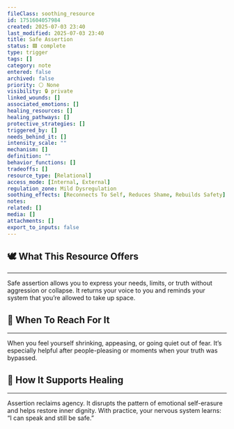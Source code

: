 ```yaml
---
fileClass: soothing_resource
id: 1751604057984
created: 2025-07-03 23:40
last_modified: 2025-07-03 23:40
title: Safe Assertion
status: 🟩 complete
type: trigger
tags: []
category: note
entered: false
archived: false
priority: ⚪ None
visibility: 🔒 private
linked_wounds: []
associated_emotions: []
healing_resources: []
healing_pathways: []
protective_strategies: []
triggered_by: []
needs_behind_it: []
intensity_scale: ""
mechanism: []
definition: ""
behavior_functions: []
tradeoffs: []
resource_type: [Relational]
access_mode: [Internal, External]
regulation_zone: Mild Dysregulation
soothing_effects: [Reconnects To Self, Reduces Shame, Rebuilds Safety]
notes: 
related: []
media: []
attachments: []
export_to_inputs: false
---
```


## 🕊️ What This Resource Offers
---
Safe assertion allows you to express your needs, limits, or truth without aggression or collapse. It returns your voice to you and reminds your system that you’re allowed to take up space.

## 📍 When To Reach For It
---
When you feel yourself shrinking, appeasing, or going quiet out of fear. It’s especially helpful after people-pleasing or moments when your truth was bypassed.

## 🔄 How It Supports Healing
---
Assertion reclaims agency. It disrupts the pattern of emotional self-erasure and helps restore inner dignity. With practice, your nervous system learns: “I can speak and still be safe.”
